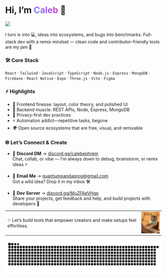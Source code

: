 <h1>Hi, I’m <span style="background: linear-gradient(45deg, #6e96fa, #a856f7, #e549a2); background-clip: text; color: transparent; font-weight: 700;">Caleb</span> 👋</h1>

<img src="https://readme-typing-svg.demolab.com?font=sans-serif&size=14&height=20&pause=1000&color=dodgerblue&lines=Full+Stack+Developer;UI/UX+Designer;MERN+Stack+Engineer" />

I turn ☕ into 💻, ideas into ecosystems, and bugs into benchmarks. Full-stack dev with a remix mindset — clean code and contributor-friendly tools are my jam 🚀

### 🛠️ Core Stack
`React` · `Tailwind` · `JavaScript` · `TypeScript` · `Node.js` · `Express` · `MongoDB` · `Firebase` · `React Native` · `Expo` · `Three.js` · `Vite` · `Figma`

### ⚡ Highlights
- 🎨 Frontend finesse: layout, color theory, and polished UI
- 🔧 Backend muscle: REST APIs, Node, Express, MongoDB
- 🔐 Privacy-first dev practices
- ⚡ Automation addict—repetitive tasks, begone
- 🌍 Open source ecosystems that are free, visual, and remixable

### 🌐 Let’s Connect & Create

- 💬 **Discord DM** → [discord.gg/calebephrem](https://discord.gg/calebephrem)  
  Chat, collab, or vibe — I’m always down to debug, brainstorm, or remix ideas ⚡

- 📧 **Email Me** → [quantumpandaprog@gmail.com](mailto:quantumpandaprog@gmail.com)  
  Got a wild idea? Drop it in my inbox 🛠️

- 💼 **Dev Server** → [discord.gg/MuZFAeVHgp](https://discord.gg/MuZFAeVHgp)  
  Share your projects, get feedback and help, and build projects with developers 🚀

<table align="center">
  <tr>
    <td>✨ Let’s build tools that empower creators and make setups feel effortless.</td>
    <td><img src="./cat-typing.gif" alt="coding" height="70" width="70" /></td>
  </tr>
</table>

<div align="center">
  <picture>
    <source media="(prefers-color-scheme: dark)" srcset="https://github.com/Vaibhav2002/Vaibhav2002/blob/output/github-contribution-grid-snake-dark.svg" />
    <source media="(prefers-color-scheme: light)" srcset="https://github.com/Vaibhav2002/Vaibhav2002/blob/output/github-contribution-grid-snake.svg" />
    <img alt="github-snake" src="https://github.com/Vaibhav2002/Vaibhav2002/blob/output/github-contribution-grid-snake.svg" />
  </picture>
</div>
